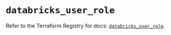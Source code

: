 # `databricks_user_role`

Refer to the Terraform Registry for docs: [`databricks_user_role`](https://registry.terraform.io/providers/databricks/databricks/1.69.0/docs/resources/user_role).
